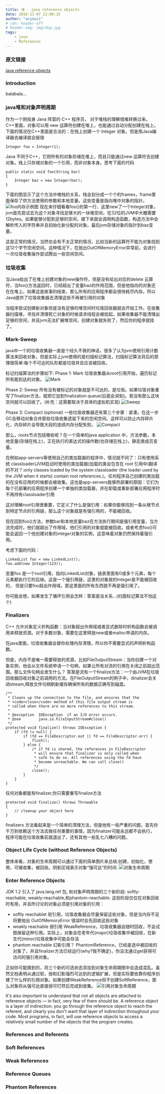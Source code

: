 ```yaml
---
title: 译 · java reference objects
date: 2016-11-07 22:08:15
author: "acyouzi"
# cdn: header-off
# header-img: img/dog.jpg
tags:
	- java
	- References
---
```


### 原文链接
[java reference objects]( http://www.kdgregory.com/index.php?page=java.refobj )

### Introduction
balabala...

### java堆和对象声明周期
作为一个刚投身 Java 阵营的 C++ 程序员， 对于堆栈的理解很难转换过来。C++里面，对象可以用 new 运算符创建在堆上，也能通过自动分配创建在栈上。下面的情况在C++里面是合法的：在栈上创建一个 Integer 对象。但是用Java编译器去编译就会报错

    Integer foo = Integer(1);

Java 不同于C++，它把所有的对象存储在堆上，而且只能通过new 运算符去创建对象。栈上只存储对象的一个引用，而非对象本身。思考下面的代码

    public static void foo(String bar)
    {
        Integer baz = new Integer(bar);
    }

下面的图显示了这个方法中堆栈的关系，栈会划分成一个个的frames，frame里面保存了供方法使用的参数和本地变量。这些变量是指向堆中对象的指针。
![foo内存示例图]( img/stack_and_heap.gif )
现在来仔细看看foo()的第一行，这里new了一个Integer对象，jvm首先尝试去为这个对象寻找足够大的一块堆空间，在32位的JVM中大概需要12bytes。如果能够分配到足够的空间，接下来就会调用构造函数，构造方法中会解析传入的字符串并且初始化新分配的对象。最后jvm存储对象的指针到baz变量。

这是正常的情况，当然也会有不太正常的情况，比如当新的运算符不能为对象找到这12个字节空闲空间。这种情况下，在抛出OutOfMemoryError异常前，会进行一次垃圾收集操作尝试腾出一些空闲空间。

### 垃圾收集
当Java给出了在堆上创建对象的new操作符，但是没有给出对应的delete 云算符，当foo()方法返回时，已经超出了变量baz的作用范围，但是他指向的对象还在在堆上。如果这是故事的结束，那么所有的应用程序都会很快耗尽内存。所以Java提供了垃圾收集器去清理这些不再被引用的对象

当程序尝试创建新对象但是没有足够的堆空间时垃圾回收器就会开始工作。在收集器扫描堆，寻找并清理死亡对象的时候请求线程会被挂起。如果收集器不能清理出足够的空间，并且jvm无法扩展堆空间，创建对象就失败了，然后你的程序就挂了。

### Mark-Sweep
java中一个的垃圾收集器一直是个经久不衰的神话，很多了认为jvm使用引用计数算法来回收对象，但是实际上jvm使用的是扫描标记算法，扫描标记算法背后的原理很简单:每个不可达的队形都是垃圾并且应该被回收。

标记扫描算法的步骤如下:
Phase 1: Mark
垃圾收集器从root引用开始，遍历标记所有能到达的对象。
![Mark]( img/gc_mark.gif )

Phase 2: Sweep
所有没有被标记的对象就是不可达的，是垃圾。如果垃圾对象重写了finalizer方法，就把它加到finalization queue(后面会讲到)。若没有那么这块空间就可以回收了。(补充：这需要取决于具体的虚拟机实现)
![Sweep]( img/gc_sweep.gif )

Phase 3: Compact (optional)
一些垃圾收集器还有第三个步骤：紧凑。在这一步GC会移动对象合并那些垃圾收集遗留下来的空闲空间。这样可以防止内存碎片化，内存碎片会导致大段的连续内存分配失败。
![Compact]( img/gc_compact.gif )

那么，roots节点包括哪些呢？在一个简单的java application 中，方法参数，本地变量(存储在栈上)，正在执行的表达式的操作数(也存储在栈上)，静态类成员变量。

在例如app-servers等使用自己的类加载器的程序中，情况就不同了：只有使用系统 classloader(JVM启动时使用的类加载器)加载的类会包含在 root 引用中(翻译的不对？:only classes loaded by the system classloader (the loader used by the JVM when it starts) contain root references.)。任何程序自己创建的类加载的在没有应用的时候都会被收集。这也是app-servers能够热部署的原因：它们为每个已部署的应用程序创建一个单独的类加载器，并在卸载或重新部署应用程序时不再持有classloader引用

这对理解root引用很重要，它定义了什么是强引用：如果你能够找到一条从根节点到特定节点的引用链，那么这个对象就是有强引用的，不能被回收。

现在回到foo()方法，参数bar和本地变量baz在方法执行期间是强引用变量，当方法完成时，他们就超出了作用域，他们引用的对象就能被回收。或者考虑foo()可能会返回一个他创建对象的integer对象的实例，这意味着对象仍然保持着强引用。

考虑下面的代码：
    
    LinkedList foo = new LinkedList();
    foo.add(new Integer(123));

变量foo 是一个root引用，指向LinkedList对象，链表里面有0或多个元素，每个元素都执行它的后继。这是一个强引用链，这里的对象放的Integer是不能被回收的，
但是只要foo超出作用域，那这里面的所有东西就不再是强引用了。

你可能会想，如果发生了循环引用会怎样：答案是没关系...(扫面标记算法不怕这个)

### Finalizers 
C++ 允许对象定义析构函数：当对象超出作用域或者显式删除时析构函数会被调用来释放资源。对于多数对象，需要在这里释放new或者malloc申请的内存。

在java里面，垃圾收集器会替你处理内存清理，所以你不需要显式的声明析构函数。

但是，内存不是唯一需要释放的资源，比如FileOutputStream：当你创建一个对象实例，他会从文件系统申请一个句柄，如果让所有对流的引用在关闭之前超出范围，那么文件句柄会发生什么？
答案是流有一个finalize方法：一个由JVM在垃圾回收器回收对象之前调用的方法。在FileOutputStream的例子中，dinalizer会关闭stream,释放文件句柄刷新缓存确保所有的数据正确写到磁盘。

    /**
     * Cleans up the connection to the file, and ensures that the
     * <code>close</code> method of this file output stream is
     * called when there are no more references to this stream.
     *
     * @exception  IOException  if an I/O error occurs.
     * @see        java.io.FileInputStream#close()
     */
    protected void finalize() throws IOException {
        if (fd != null) {
            if (fd == FileDescriptor.out || fd == FileDescriptor.err) {
                flush();
            } else {
                /* if fd is shared, the references in FileDescriptor
                 * will ensure that finalizer is only called when
                 * safe to do so. All references using the fd have
                 * become unreachable. We can call close()
                 */
                close();
            }
        }
    }

任何对象都能有finalizer,你只需要重写finalize方法

    protected void finalize() throws Throwable
    {
        // cleanup your object here
    }

finalizers 方法看起来是一个简单的清理方法，但是他有一些严重的问题。首先你千万别依赖这个方法去做任何重要的事情，因为finalizer可能永远都不会执行，
程序可能在垃圾收集前就退出了，还有其他一些乱七八糟的问题。

### Object Life Cycle (without Reference Objects)
整体来看，对象的生命周期可以通过下面的简单图片来总结:创建，初始化，使用，可被收集，被回收。阴影区域表示对象“强可达”的时间.
![对象生命周期](img/object_life_cycle.gif)

### Enter Reference Objects
JDK 1.2 引入了 java.lang.ref 包, 和对象声明周期的三个新阶段: softly-reachable, weakly-reachable,和phantom-reachable. 这些阶段仅仅在对象回收时有用，并且所讨论的对象必须是引用对象的引用：
* softly reachablet 
    软引用，垃圾收集器会尽量保留这些对象，但是当内存不足将要抛出 OutOfMemoryError 错误时会先回收这些对象
* weakly reachable
    弱引用 WeakReference，垃圾收集器会随时回收，不会试图保留这种引用。实际上，对象会在老年代(major)垃圾收集中被回收，在新生代(minor)垃圾收集中可能会存活
* phantom reachable
    幻影引用？ PhantomReference，已经是选中被回收的对象了，并且finalizer方法已经运行(why?我不确定)，你没法通过get获得可访问的强引用对象。

正如你可能猜到的，将三个新的可选状态添加到对象生命周期图中会造成混乱。虽然文档表明从通过软，弱和幻影强烈可达到的逻辑扩展，但是实际要依靠你程序创建了什么样的引用对象。如果创建WeakReference但不创建SoftReference，那么对象将从强可达直接弱可打然后完成到收集。
![引用对象生命周期](img/object_life_cycle_with_refobj.gif)

It's also important to understand that not all objects are attached to reference objects — in fact, very few of them should be. A reference object is a layer of indirection: you go through the reference object to reach the referent, and clearly you don't want that layer of indirection throughout your code. Most programs, in fact, will use reference objects to access a relatively small number of the objects that the program creates.

### References and Referents

### Soft References

### Weak References

### Reference Queues

### Phantom References


